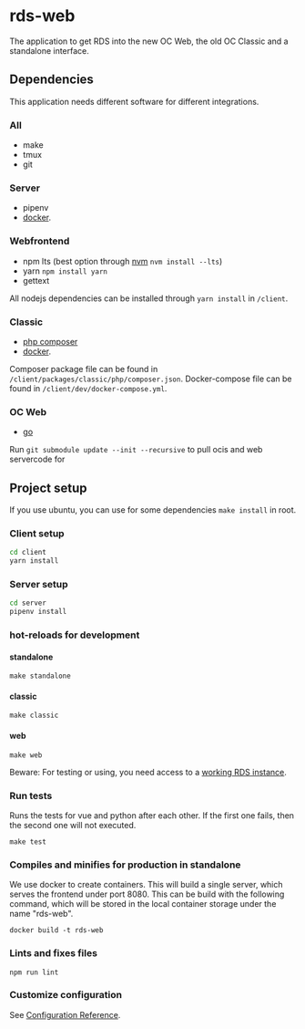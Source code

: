 # rds-web

The application to get RDS into the new OC Web, the old OC Classic and a standalone interface.

## Dependencies

This application needs different software for different integrations.

### All
- make
- tmux
- git

### Server
- pipenv
- [docker](https://docs.docker.com/get-docker/).

### Webfrontend
- npm lts (best option through [nvm](https://github.com/nvm-sh/nvm#install--update-script) `nvm install --lts`)
- yarn `npm install yarn`
- gettext

All nodejs dependencies can be installed through `yarn install` in `/client`.

### Classic
- [php composer](https://getcomposer.org/download/)
- [docker](https://docs.docker.com/get-docker/).

Composer package file can be found in `/client/packages/classic/php/composer.json`.
Docker-compose file can be found in `/client/dev/docker-compose.yml`.

### OC Web
- [go](https://golang.org/dl/)

Run `git submodule update --init --recursive` to pull ocis and web servercode for 

## Project setup

If you use ubuntu, you can use for some dependencies `make install` in root.

### Client setup
```bash
cd client
yarn install
```

### Server setup
```bash
cd server
pipenv install
```

### hot-reloads for development

#### standalone
```
make standalone
```

#### classic
```
make classic
```

#### web
```
make web
```

Beware: For testing or using, you need access to a [working RDS instance](https://www.research-data-services.org/doc/getting-started/k8s/).

### Run tests

Runs the tests for vue and python after each other. If the first one fails, then the second one will not executed.

```
make test
```

### Compiles and minifies for production in standalone
We use docker to create containers. This will build a single server, which serves the frontend under port 8080.
This can be build with the following command, which will be stored in the local container storage under the name "rds-web".

```
docker build -t rds-web
```

### Lints and fixes files
```
npm run lint
```

### Customize configuration
See [Configuration Reference](https://cli.vuejs.org/config/).
